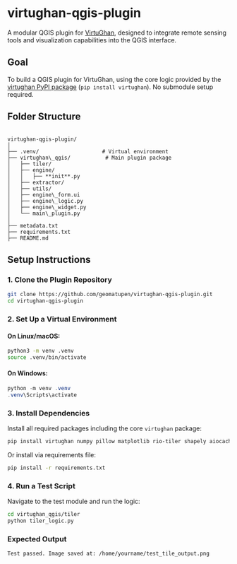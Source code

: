 # virtughan-qgis-plugin

A modular QGIS plugin for [VirtuGhan](https://pypi.org/project/virtughan/), designed to integrate remote sensing tools and visualization capabilities into the QGIS interface.

## Goal

To build a QGIS plugin for VirtuGhan, using the core logic provided by the [virtughan PyPI package](https://pypi.org/project/virtughan/) (`pip install virtughan`). No submodule setup required.

## Folder Structure

```

virtughan-qgis-plugin/
│
├── .venv/                    # Virtual environment
├── virtughan\_qgis/           # Main plugin package
│   ├── tiler/
│   ├── engine/
│   │   ├── **init**.py
│   ├── extractor/
│   ├── utils/
│   ├── engine\_form.ui
│   ├── engine\_logic.py
│   ├── engine\_widget.py
│   └── main\_plugin.py
│
├── metadata.txt
├── requirements.txt
├── README.md

````

## Setup Instructions

### 1. Clone the Plugin Repository

```bash
git clone https://github.com/geomatupen/virtughan-qgis-plugin.git
cd virtughan-qgis-plugin
````

### 2. Set Up a Virtual Environment

#### On Linux/macOS:

```bash
python3 -m venv .venv
source .venv/bin/activate
```

#### On Windows:

```powershell
python -m venv .venv
.venv\Scripts\activate
```

### 3. Install Dependencies

Install all required packages including the core `virtughan` package:

```bash
pip install virtughan numpy pillow matplotlib rio-tiler shapely aiocache mercantile
```

Or install via requirements file:

```bash
pip install -r requirements.txt
```

### 4. Run a Test Script

Navigate to the test module and run the logic:

```bash
cd virtughan_qgis/tiler
python tiler_logic.py
```

### Expected Output

```
Test passed. Image saved at: /home/yourname/test_tile_output.png
```


